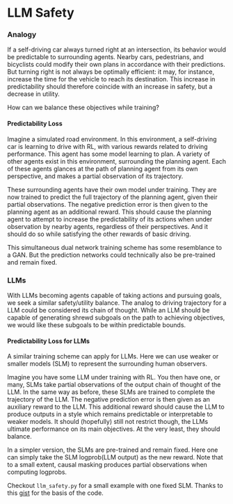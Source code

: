 # LLM Safety

### Analogy

If a self-driving car always turned right at an intersection, its behavior would be predictable to surrounding agents. Nearby cars, pedestrians, and bicyclists could modify their own plans in accordance with their predictions. But turning right is not always be optimally efficient: it may, for instance, increase the time for the vehicle to reach its destination. This increase in predictability should therefore coincide with an increase in safety, but a decrease in utility.

How can we balance these objectives while training?

#### Predictability Loss

Imagine a simulated road environment. In this environment, a self-driving car is learning to drive with RL, with various rewards related to driving performance. This agent has some model learning to plan. A variety of other agents exist in this environment, surrounding the planning agent. Each of these agents glances at the path of planning agent from its own perspective, and makes a partial observation of its trajectory.

These surrounding agents have their own model under training. They are now trained to predict the full trajectory of the planning agent, given their partial observations. The negative prediction error is then given to the planning agent as an additional reward. This should cause the planning agent to attempt to increase the predictability of its actions when under observation by nearby agents, regardless of their perspectives. And it should do so while satisfying the other rewards of basic driving.

This simultaneous dual network training scheme has some resemblance to a GAN. But the prediction networks could technically also be pre-trained and remain fixed.

### LLMs

With LLMs becoming agents capable of taking actions and pursuing goals, we seek a similar safety/utility balance. The analog to driving trajectory for a LLM could be considered its chain of thought. While an LLM should be capable of generating shrewd subgoals on the path to achieving objectives, we would like these subgoals to be within predictable bounds.

#### Predictability Loss for LLMs

A similar training scheme can apply for LLMs. Here we can use weaker or smaller models (SLM) to represent the surrounding human observers.

Imagine you have some LLM under training with RL. You then have one, or many, SLMs take partial observations of the output chain of thought of the LLM. In the same way as before, these SLMs are trained to complete the trajectory of the LLM. The negative prediction error is then given as an auxiliary reward to the LLM. This additional reward should cause the LLM to produce outputs in a style which remains predictable or interpretable to weaker models. It should (hopefully) still not restrict though, the LLMs ultimate performance on its main objectives. At the very least, they should balance.

In a simpler version, the SLMs are pre-trained and remain fixed. Here one can simply take the SLM logprob(LLM output) as the new reward. Note that to a small extent, causal masking produces partial observations when computing logprobs.

Checkout `llm_safety.py` for a small example with one fixed SLM. Thanks to this [gist](https://gist.github.com/willccbb/4676755236bb08cab5f4e54a0475d6fb) for the basis of the code.